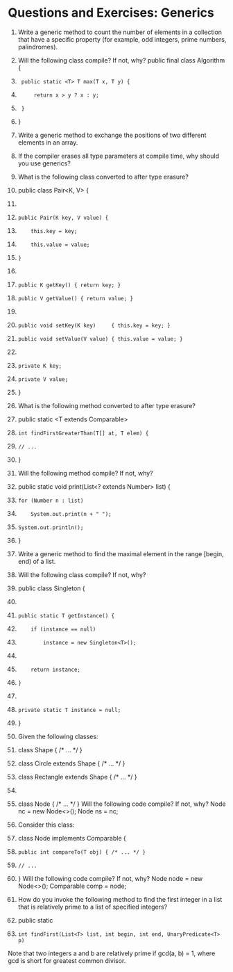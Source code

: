 # Questions and Exercises: Generics

1.	Write a generic method to count the number of elements in a collection that have a specific property (for example, odd integers, prime numbers, palindromes).

2.	Will the following class compile? If not, why?
    	public final class Algorithm {
4.	    public static <T> T max(T x, T y) {
5.	        return x > y ? x : y;
6.	    }
7.	}

8.	Write a generic method to exchange the positions of two different elements in an array.

9.	If the compiler erases all type parameters at compile time, why should you use generics?

10.	What is the following class converted to after type erasure?

11.	public class Pair<K, V> {
12.	
13.	    public Pair(K key, V value) {
14.	        this.key = key;
15.	        this.value = value;
16.	    }
17.	
18.	    public K getKey() { return key; }
19.	    public V getValue() { return value; }
20.	
21.	    public void setKey(K key)     { this.key = key; }
22.	    public void setValue(V value) { this.value = value; }
23.	
24.	    private K key;
25.	    private V value;
26.	}

27.	What is the following method converted to after type erasure?
28.	public static <T extends Comparable<T>>
29.	    int findFirstGreaterThan(T[] at, T elem) {
30.	    // ...
31.	}
32.	Will the following method compile? If not, why?
33.	public static void print(List<? extends Number> list) {
34.	    for (Number n : list)
35.	        System.out.print(n + " ");
36.	    System.out.println();
37.	}
38.	Write a generic method to find the maximal element in the range [begin, end) of a list.
39.	Will the following class compile? If not, why?
40.	public class Singleton<T> {
41.	
42.	    public static T getInstance() {
43.	        if (instance == null)
44.	            instance = new Singleton<T>();
45.	
46.	        return instance;
47.	    }
48.	
49.	    private static T instance = null;
50.	}
51.	Given the following classes:
52.	class Shape { /* ... */ }
53.	class Circle extends Shape { /* ... */ }
54.	class Rectangle extends Shape { /* ... */ }
55.	
56.	class Node<T> { /* ... */ }
Will the following code compile? If not, why?
Node<Circle> nc = new Node<>();
Node<Shape>  ns = nc;
57.	Consider this class:
58.	class Node<T> implements Comparable<T> {
59.	    public int compareTo(T obj) { /* ... */ }
60.	    // ...
61.	}
Will the following code compile? If not, why?
Node<String> node = new Node<>();
Comparable<String> comp = node;
62.	How do you invoke the following method to find the first integer in a list that is relatively prime to a list of specified integers?
63.	public static <T>
64.	    int findFirst(List<T> list, int begin, int end, UnaryPredicate<T> p)
Note that two integers a and b are relatively prime if gcd(a, b) = 1, where gcd is short for greatest common divisor.

